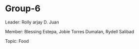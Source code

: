# Group-6
Leader: Rolly arjay D. Juan

Member:
Blessing Estepa, 
Jobie Torres Dumalan, 
Rydell Salibad

Topic: Food
